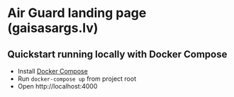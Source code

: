 # Air Guard landing page (gaisasargs.lv)

## Quickstart running locally with Docker Compose

+ Install [Docker Compose](https://docs.docker.com/compose/install/)
+ Run `docker-compose up` from project root
+ Open http://localhost:4000